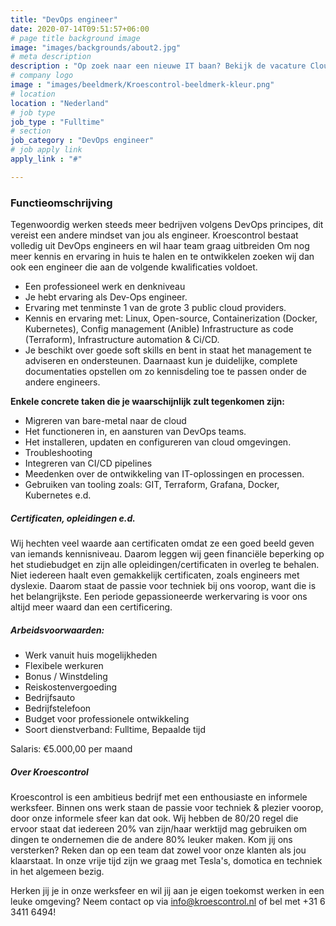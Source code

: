 ```yaml
---
title: "DevOps engineer"
date: 2020-07-14T09:51:57+06:00
# page title background image
image: "images/backgrounds/about2.jpg"
# meta description
description : "Op zoek naar een nieuwe IT baan? Bekijk de vacature Cloud engineer van Kroescontrol. Bekijk welke vacatures er open staan en solliciteer direct!"
# company logo
image : "images/beeldmerk/Kroescontrol-beeldmerk-kleur.png"
# location
location : "Nederland"
# job type
job_type : "Fulltime"
# section
job_category : "DevOps engineer"
# job apply link
apply_link : "#"

---
```

### Functieomschrijving
Tegenwoordig werken steeds meer bedrijven volgens DevOps principes, dit vereist een andere mindset van jou als engineer. Kroescontrol bestaat volledig uit DevOps engineers en wil haar team graag uitbreiden  Om nog meer kennis en ervaring in huis te halen en te ontwikkelen zoeken wij dan ook een engineer die aan de volgende kwalificaties voldoet.

* Een professioneel werk en denkniveau
* Je hebt ervaring als Dev-Ops engineer.
* Ervaring met tenminste 1 van de grote 3 public cloud providers.
* Kennis en ervaring met: Linux, Open-source, Containerization (Docker, Kubernetes), Config management (Anible) Infrastructure as code (Terraform), Infrastructure automation & Ci/CD.
* Je beschikt over goede soft skills en bent in staat het management te adviseren en ondersteunen. Daarnaast kun je duidelijke, complete documentaties opstellen om zo kennisdeling toe te passen onder de andere engineers.


**Enkele concrete taken die je waarschijnlijk zult tegenkomen zijn:**

* Migreren van bare-metal naar de cloud
* Het functioneren in, en aansturen van DevOps teams.
* Het installeren, updaten en configureren van cloud omgevingen.
* Troubleshooting
* Integreren van CI/CD pipelines
* Meedenken over de ontwikkeling van IT-oplossingen en processen.
* Gebruiken van tooling zoals: GIT, Terraform, Grafana, Docker, Kubernetes e.d.

##### Certificaten, opleidingen e.d.

Wij hechten veel waarde aan certificaten omdat ze een goed beeld geven van iemands kennisniveau. Daarom leggen wij geen financiële beperking op het studiebudget en zijn alle opleidingen/certificaten in overleg te behalen. Niet iedereen haalt even gemakkelijk certificaten, zoals engineers met dyslexie. Daarom staat de passie voor techniek bij ons voorop, want die is het belangrijkste. Een periode gepassioneerde werkervaring is voor ons altijd meer waard dan een certificering.


##### Arbeidsvoorwaarden:

* Werk vanuit huis mogelijkheden
* Flexibele werkuren
* Bonus / Winstdeling
* Reiskostenvergoeding
* Bedrijfsauto
* Bedrijfstelefoon
* Budget voor professionele ontwikkeling
* Soort dienstverband: Fulltime, Bepaalde tijd

Salaris: €5.000,00 per maand

##### Over Kroescontrol

Kroescontrol is een ambitieus bedrijf met een enthousiaste en informele werksfeer. Binnen ons werk staan de passie voor techniek & plezier voorop, door onze informele sfeer kan dat ook. Wij hebben de 80/20 regel die ervoor staat dat iedereen 20% van zijn/haar werktijd mag gebruiken om dingen te ondernemen die de andere 80% leuker maken. Kom jij ons versterken? Reken dan op een team dat zowel voor onze klanten als jou klaarstaat. In onze vrije tijd zijn we graag met Tesla's, domotica en techniek in het algemeen bezig.

Herken jij je in onze werksfeer en wil jij aan je eigen toekomst werken in een leuke omgeving? Neem contact op via info@kroescontrol.nl of bel met +31 6 3411 6494!
